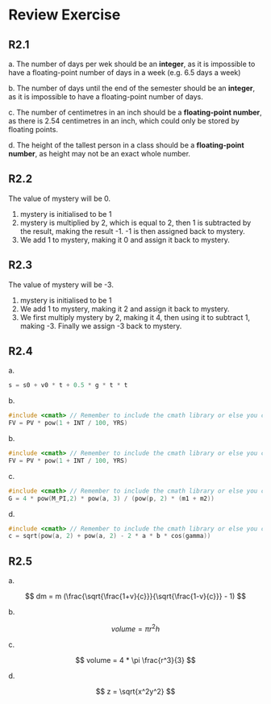 # Review Exercise

## R2.1

a. The number of days per wek should be an **integer**, as it is impossible to have a floating-point number of days in a week (e.g. 6.5 days a week)

b. The number of days until the end of the semester should be an **integer**, as it is impossible to have a floating-point number of days.

c. The number of centimetres in an inch should be a **floating-point number**, as there is 2.54 centimetres in an inch, which could only be stored by floating points.

d. The height of the tallest person in a class should be a **floating-point number**, as height may not be an exact whole number.

## R2.2

The value of mystery will be 0.

1. mystery is initialised to be 1
2. mystery is multiplied by 2, which is equal to 2, then 1 is subtracted by the result, making the result -1. -1 is then assigned back to mystery.
3. We add 1 to mystery, making it 0 and assign it back to mystery.

## R2.3

The value of mystery will be -3.

1. mystery is initialised to be 1
2. We add 1 to mystery, making it 2 and assign it back to mystery.
3. We first multiply mystery by 2, making it 4, then using it to subtract 1, making -3. Finally we assign -3 back to mystery.

## R2.4

a.

```cpp
s = s0 + v0 * t + 0.5 * g * t * t
```

b.

```cpp
#include <cmath> // Remember to include the cmath library or else you cannot use the power function
FV = PV * pow(1 + INT / 100, YRS)
```

b.

```cpp
#include <cmath> // Remember to include the cmath library or else you cannot use the power function
FV = PV * pow(1 + INT / 100, YRS)
```

c.

```cpp
#include <cmath> // Remember to include the cmath library or else you cannot use the power function and the M_PI constant
G = 4 * pow(M_PI,2) * pow(a, 3) / (pow(p, 2) * (m1 + m2))
```

d.

```cpp
#include <cmath> // Remember to include the cmath library or else you cannot use the sqrt, pow function
c = sqrt(pow(a, 2) + pow(a, 2) - 2 * a * b * cos(gamma))
```

## R2.5

a.

$$
dm = m (\frac{\sqrt{\frac{1+v}{c}}}{\sqrt{\frac{1-v}{c}}} - 1)
$$

b.

$$
volume = \pi r^2 h
$$

c.

$$
volume = 4 * \pi \frac{r^3}{3}
$$

d.

$$
z = \sqrt{x^2y^2}
$$
